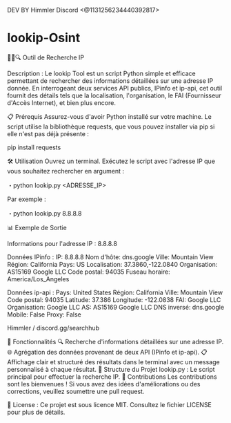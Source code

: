 DEV BY Himmler Discord <@1131256234440392817>
# lookip-Osint

🕵️‍♂️🔍 Outil de Recherche IP

Description :
Le lookip Tool est un script Python simple et efficace permettant de rechercher des informations détaillées
sur une adresse IP donnée. En interrogeant deux services API publics, IPinfo et ip-api, cet outil fournit des détails tels que la localisation, 
l'organisation, le FAI (Fournisseur d'Accès Internet), et bien plus encore.

📋 Prérequis
Assurez-vous d'avoir Python installé sur votre machine. Le script utilise la bibliothèque requests, que vous pouvez installer via pip si elle n'est pas déjà présente :

pip install requests

🛠️ Utilisation
Ouvrez un terminal.
Exécutez le script avec l'adresse IP que vous souhaitez rechercher en argument :

・python lookip.py <ADRESSE_IP>

Par exemple :

・python lookip.py 8.8.8.8

📊 Exemple de Sortie

Informations pour l'adresse IP : 8.8.8.8

Données IPinfo :
  IP: 8.8.8.8
  Nom d'hôte: dns.google
  Ville: Mountain View
  Région: California
  Pays: US
  Localisation: 37.3860,-122.0840
  Organisation: AS15169 Google LLC
  Code postal: 94035
  Fuseau horaire: America/Los_Angeles

Données ip-api :
  Pays: United States
  Région: California
  Ville: Mountain View
  Code postal: 94035
  Latitude: 37.386
  Longitude: -122.0838
  FAI: Google LLC
  Organisation: Google LLC
  AS: AS15169 Google LLC
  DNS inversé: dns.google
  Mobile: False
  Proxy: False

Himmler / discord.gg/searchhub

🧩 Fonctionnalités
🔍 Recherche d'informations détaillées sur une adresse IP.
🌐 Agrégation des données provenant de deux API (IPinfo et ip-api).
📋 Affichage clair et structuré des résultats dans le terminal avec un message personnalisé à chaque résultat.
📂 Structure du Projet
lookip.py : Le script principal pour effectuer la recherche IP.
🤝 Contributions
Les contributions sont les bienvenues ! Si vous avez des idées d'améliorations ou des corrections, veuillez soumettre une pull request.

📜 License : 
Ce projet est sous licence MIT. Consultez le fichier LICENSE pour plus de détails.
